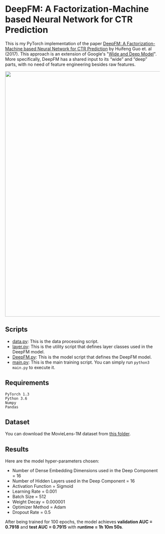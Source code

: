 # DeepFM: A Factorization-Machine based Neural Network for CTR Prediction

This is my PyTorch implementation of the paper [DeepFM: A Factorization-Machine based Neural Network for CTR Prediction](https://arxiv.org/pdf/1703.04247.pdf) by Huifeng Guo et. al (2017).
This approach is an extension of Google's "[Wide and Deep Model](https://github.com/khanhnamle1994/transfer-rec/tree/master/Multilayer-Perceptron-Experiments/Wide-and-Deep-PyTorch)".
More specifically, DeepFM has a shared input to its “wide” and “deep” parts, with no need of feature engineering besides raw features.

<img src="https://github.com/khanhnamle1994/transfer-rec/blob/master/Multilayer-Perceptron-Experiments/DeepFM-PyTorch/pics/Figure1.png" width="800">

## Scripts
* [data.py](https://github.com/khanhnamle1994/transfer-rec/blob/master/Multilayer-Perceptron-Experiments/DeepFM-PyTorch/data.py): This is the data processing script.
* [layer.py](https://github.com/khanhnamle1994/transfer-rec/blob/master/Multilayer-Perceptron-Experiments/DeepFM-PyTorch/layer.py): This is the utility script that defines layer classes used in the DeepFM model.
* [DeepFM.py](https://github.com/khanhnamle1994/transfer-rec/blob/master/Multilayer-Perceptron-Experiments/DeepFM-PyTorch/DeepFM.py): This is the model script that defines the DeepFM model.
* [main.py](https://github.com/khanhnamle1994/transfer-rec/blob/master/Multilayer-Perceptron-Experiments/DeepFM-PyTorch/main.py): This is the main training script. You can simply run `python3 main.py` to execute it.

## Requirements

```
PyTorch 1.3
Python 3.6
Numpy
Pandas
```

## Dataset
You can download the MovieLens-1M dataset from [this folder](https://github.com/khanhnamle1994/transfer-rec/tree/master/ml-1m).

## Results
Here are the model hyper-parameters chosen:
- Number of Dense Embedding Dimensions used in the Deep Component = 16
- Number of Hidden Layers used in the Deep Component = 16
- Activation Function = Sigmoid
- Learning Rate = 0.001
- Batch Size = 512
- Weight Decay = 0.000001
- Optimizer Method = Adam
- Dropout Rate = 0.5

After being trained for 100 epochs, the model achieves **validation AUC = 0.7918** and **test AUC = 0.7915** with **runtime = 1h 10m 50s**.